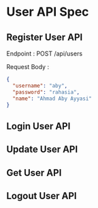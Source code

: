 # User API Spec

## Register User API

Endpoint : POST /api/users

Request Body :

```json
{
  "username": "aby",
  "password": "rahasia",
  "name": "Ahmad Aby Ayyasi"
}
```

## Login User API

## Update User API

## Get User API

## Logout User API

